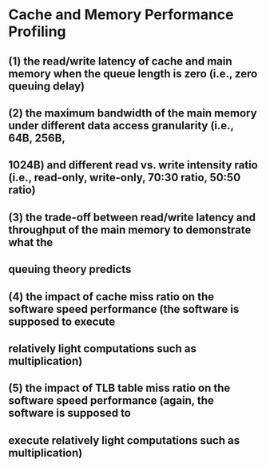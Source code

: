 # Cache and Memory Performance Profiling
## (1) the read/write latency of cache and main memory when the queue length is zero (i.e., zero queuing delay)
## (2) the maximum bandwidth of the main memory under different data access granularity (i.e., 64B, 256B,
## 1024B) and different read vs. write intensity ratio (i.e., read-only, write-only, 70:30 ratio, 50:50 ratio)
## (3) the trade-off between read/write latency and throughput of the main memory to demonstrate what the
## queuing theory predicts
## (4) the impact of cache miss ratio on the software speed performance (the software is supposed to execute
## relatively light computations such as multiplication)
## (5) the impact of TLB table miss ratio on the software speed performance (again, the software is supposed to
## execute relatively light computations such as multiplication)
